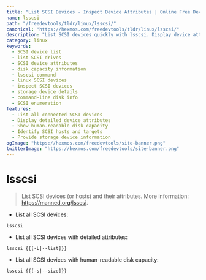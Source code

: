 ```yaml
---
title: "List SCSI Devices - Inspect Device Attributes | Online Free DevTools by Hexmos"
name: lsscsi
path: "/freedevtools/tldr/linux/lsscsi/"
canonical: "https://hexmos.com/freedevtools/tldr/linux/lsscsi/"
description: "List SCSI devices quickly with lsscsi. Display device attributes and disk capacity. Free online tool, no registration required. Use it for disk management."
category: linux
keywords:
  - SCSI device list
  - list SCSI drives
  - SCSI device attributes
  - disk capacity information
  - lsscsi command
  - linux SCSI devices
  - inspect SCSI devices
  - storage device details
  - command-line disk info
  - SCSI enumeration
features:
  - List all connected SCSI devices
  - Display detailed device attributes
  - Show human-readable disk capacity
  - Identify SCSI hosts and targets
  - Provide storage device information
ogImage: "https://hexmos.com/freedevtools/site-banner.png"
twitterImage: "https://hexmos.com/freedevtools/site-banner.png"
---
```


# lsscsi

> List SCSI devices (or hosts) and their attributes.
> More information: <https://manned.org/lsscsi>.

- List all SCSI devices:

`lsscsi`

- List all SCSI devices with detailed attributes:

`lsscsi {{[-L|--list]}}`

- List all SCSI devices with human-readable disk capacity:

`lsscsi {{[-s|--size]}}`
